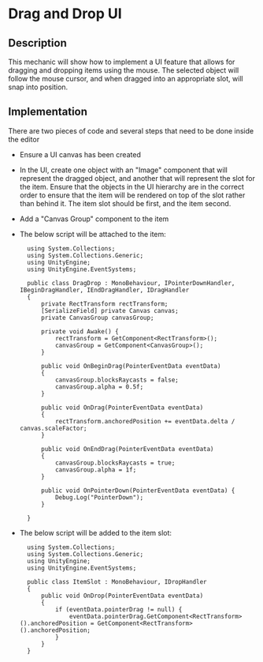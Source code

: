 # Drag and Drop UI

## Description
This mechanic will show how to implement a UI feature that allows for dragging and dropping items using the mouse. The selected object will follow the mouse cursor, and when dragged into an appropriate slot, will snap into position.

## Implementation
There are two pieces of code and several steps that need to be done inside the editor
- Ensure a UI canvas has been created
- In the UI, create one object with an "Image" component that will represent the dragged object, and another that will represent the slot for the item. Ensure that the objects in the UI hierarchy are in the correct order to ensure that the item will be rendered on top of the slot rather than behind it. The item slot should be first, and the item second.
- Add a "Canvas Group" component to the item
- The below script will be attached to the item:

        using System.Collections;
        using System.Collections.Generic;
        using UnityEngine;
        using UnityEngine.EventSystems;

        public class DragDrop : MonoBehaviour, IPointerDownHandler, IBeginDragHandler, IEndDragHandler, IDragHandler
        {
            private RectTransform rectTransform;
            [SerializeField] private Canvas canvas;
            private CanvasGroup canvasGroup;

            private void Awake() {
                rectTransform = GetComponent<RectTransform>();    
                canvasGroup = GetComponent<CanvasGroup>();
            }

            public void OnBeginDrag(PointerEventData eventData)
            {
                canvasGroup.blocksRaycasts = false;
                canvasGroup.alpha = 0.5f;
            }

            public void OnDrag(PointerEventData eventData)
            {
                rectTransform.anchoredPosition += eventData.delta / canvas.scaleFactor;
            }

            public void OnEndDrag(PointerEventData eventData)
            {
                canvasGroup.blocksRaycasts = true;
                canvasGroup.alpha = 1f;
            }

            public void OnPointerDown(PointerEventData eventData) {
                Debug.Log("PointerDown");
            }

        }
- The below script will be added to the item slot:

        using System.Collections;
        using System.Collections.Generic;
        using UnityEngine;
        using UnityEngine.EventSystems;

        public class ItemSlot : MonoBehaviour, IDropHandler
        {
            public void OnDrop(PointerEventData eventData)
            {
                if (eventData.pointerDrag != null) {
                    eventData.pointerDrag.GetComponent<RectTransform>().anchoredPosition = GetComponent<RectTransform>().anchoredPosition;
                }
            }
        }



